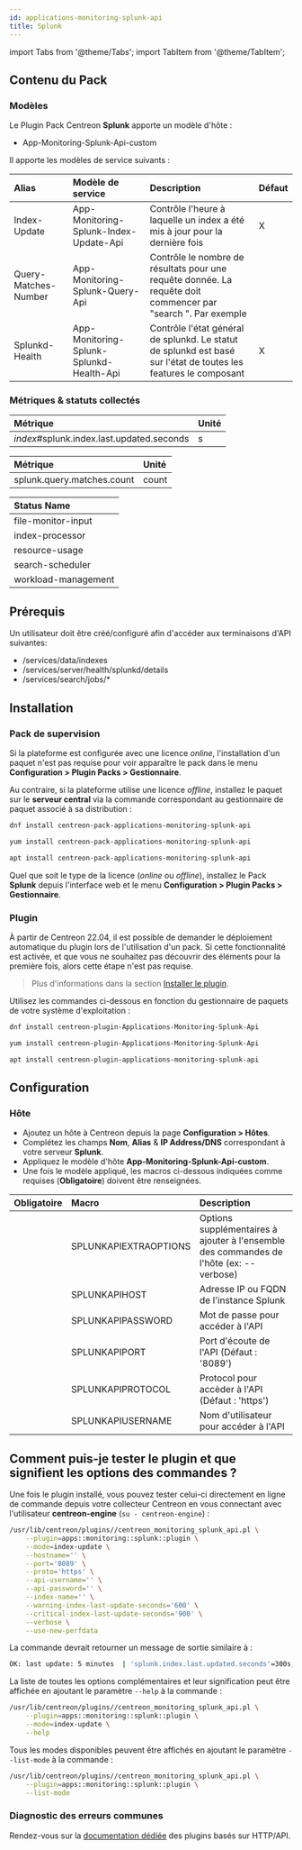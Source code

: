 ```yaml
---
id: applications-monitoring-splunk-api
title: Splunk
---
```

import Tabs from '@theme/Tabs';
import TabItem from '@theme/TabItem';


## Contenu du Pack

### Modèles

Le Plugin Pack Centreon **Splunk** apporte un modèle d'hôte :

* App-Monitoring-Splunk-Api-custom

Il apporte les modèles de service suivants :

| Alias                | Modèle de service                        | Description                                                                                                      | Défaut |
|:---------------------|:-----------------------------------------|:-----------------------------------------------------------------------------------------------------------------|:-------|
| Index-Update         | App-Monitoring-Splunk-Index-Update-Api   | Contrôle l'heure à laquelle un index a été mis à jour pour la dernière fois                                      | X      |
| Query-Matches-Number | App-Monitoring-Splunk-Query-Api          | Contrôle le nombre de résultats pour une requête donnée. La requête doit commencer par "search ". Par exemple    |        |
| Splunkd-Health       | App-Monitoring-Splunk-Splunkd-Health-Api | Contrôle l'état général de splunkd. Le statut de splunkd est basé sur l'état de toutes les features le composant | X      |

### Métriques & statuts collectés

<Tabs groupId="sync">
<TabItem value="Index-Update" label="Index-Update">

| Métrique                                  | Unité |
|:------------------------------------------|:------|
| *index*#splunk.index.last.updated.seconds | s     |

</TabItem>
<TabItem value="Query-Matches-Number" label="Query-Matches-Number">

| Métrique                   | Unité |
|:---------------------------|:------|
| splunk.query.matches.count | count |

</TabItem>
<TabItem value="Splunkd-Health" label="Splunkd-Health">

| Status Name         |
|:--------------------|
| file-monitor-input  |
| index-processor     |
| resource-usage      |
| search-scheduler    |
| workload-management |

</TabItem>
</Tabs>

## Prérequis

Un utilisateur doit être créé/configuré afin d'accéder aux terminaisons d'API suivantes: 
- /services/data/indexes
- /services/server/health/splunkd/details
- /services/search/jobs/*

## Installation

### Pack de supervision

Si la plateforme est configurée avec une licence *online*, l'installation d'un paquet
n'est pas requise pour voir apparaître le pack dans le menu **Configuration > Plugin Packs > Gestionnaire**.

Au contraire, si la plateforme utilise une licence *offline*, installez le paquet
sur le **serveur central** via la commande correspondant au gestionnaire de paquet
associé à sa distribution :

<Tabs groupId="sync">
<TabItem value="Alma / RHEL / Oracle Linux 8" label="Alma / RHEL / Oracle Linux 8">

```bash
dnf install centreon-pack-applications-monitoring-splunk-api
```

</TabItem>
<TabItem value="CentOS 7" label="CentOS 7">

```bash
yum install centreon-pack-applications-monitoring-splunk-api
```

</TabItem>
<TabItem value="Debian 11" label="Debian 11">

```bash
apt install centreon-pack-applications-monitoring-splunk-api
```

</TabItem>
</Tabs>

Quel que soit le type de la licence (*online* ou *offline*), installez le Pack **Splunk**
depuis l'interface web et le menu **Configuration > Plugin Packs > Gestionnaire**.

### Plugin

À partir de Centreon 22.04, il est possible de demander le déploiement automatique
du plugin lors de l'utilisation d'un pack. Si cette fonctionnalité est activée, et
que vous ne souhaitez pas découvrir des éléments pour la première fois, alors cette
étape n'est pas requise.

> Plus d'informations dans la section [Installer le plugin](/docs/monitoring/pluginpacks#installer-le-plugin).

Utilisez les commandes ci-dessous en fonction du gestionnaire de paquets de votre système d'exploitation :

<Tabs groupId="sync">
<TabItem value="Alma / RHEL / Oracle Linux 8" label="Alma / RHEL / Oracle Linux 8">

```bash
dnf install centreon-plugin-Applications-Monitoring-Splunk-Api
```

</TabItem>
<TabItem value="CentOS 7" label="CentOS 7">

```bash
yum install centreon-plugin-Applications-Monitoring-Splunk-Api
```

</TabItem>
<TabItem value="Debian 11" label="Debian 11">

```bash
apt install centreon-plugin-applications-monitoring-splunk-api
```

</TabItem>
</Tabs>

## Configuration

### Hôte

* Ajoutez un hôte à Centreon depuis la page **Configuration > Hôtes**.
* Complétez les champs **Nom**, **Alias** & **IP Address/DNS** correspondant à votre serveur **Splunk**.
* Appliquez le modèle d'hôte **App-Monitoring-Splunk-Api-custom**.
* Une fois le modèle appliqué, les macros ci-dessous indiquées comme requises (**Obligatoire**) doivent être renseignées.

| Obligatoire | Macro                 | Description                                                                            |
|:------------|:----------------------|:---------------------------------------------------------------------------------------|
|             | SPLUNKAPIEXTRAOPTIONS | Options supplémentaires à ajouter à l'ensemble des commandes de l'hôte (ex: --verbose) |
|             | SPLUNKAPIHOST         | Adresse IP ou FQDN de l'instance Splunk                                                |
|             | SPLUNKAPIPASSWORD     | Mot de passe pour accéder à l'API                                                      |
|             | SPLUNKAPIPORT         | Port d'écoute de l'API (Défaut : '8089')                                               |
|             | SPLUNKAPIPROTOCOL     | Protocol pour accèder à l'API (Défaut : 'https')                                       |
|             | SPLUNKAPIUSERNAME     | Nom d'utilisateur pour accéder à l'API                                                 |

## Comment puis-je tester le plugin et que signifient les options des commandes ?

Une fois le plugin installé, vous pouvez tester celui-ci directement en ligne
de commande depuis votre collecteur Centreon en vous connectant avec
l'utilisateur **centreon-engine** (`su - centreon-engine`) :

```bash
/usr/lib/centreon/plugins//centreon_monitoring_splunk_api.pl \
    --plugin=apps::monitoring::splunk::plugin \
    --mode=index-update \
    --hostname='' \
    --port='8089' \
    --proto='https' \
    --api-username='' \
    --api-password='' \
    --index-name='' \
    --warning-index-last-update-seconds='600' \
    --critical-index-last-update-seconds='900' \
    --verbose \
    --use-new-perfdata
```

La commande devrait retourner un message de sortie similaire à :

```bash
OK: last update: 5 minutes  | 'splunk.index.last.updated.seconds'=300s;;;0; 
```

La liste de toutes les options complémentaires et leur signification peut être
affichée en ajoutant le paramètre `--help` à la commande :

```bash
/usr/lib/centreon/plugins//centreon_monitoring_splunk_api.pl \
    --plugin=apps::monitoring::splunk::plugin \
    --mode=index-update \
    --help
```

Tous les modes disponibles peuvent être affichés en ajoutant le paramètre
`--list-mode` à la commande :

```bash
/usr/lib/centreon/plugins//centreon_monitoring_splunk_api.pl \
    --plugin=apps::monitoring::splunk::plugin \
    --list-mode
```

### Diagnostic des erreurs communes

Rendez-vous sur la [documentation dédiée](../getting-started/how-to-guides/troubleshooting-plugins.md#http-and-api-checks)
des plugins basés sur HTTP/API.